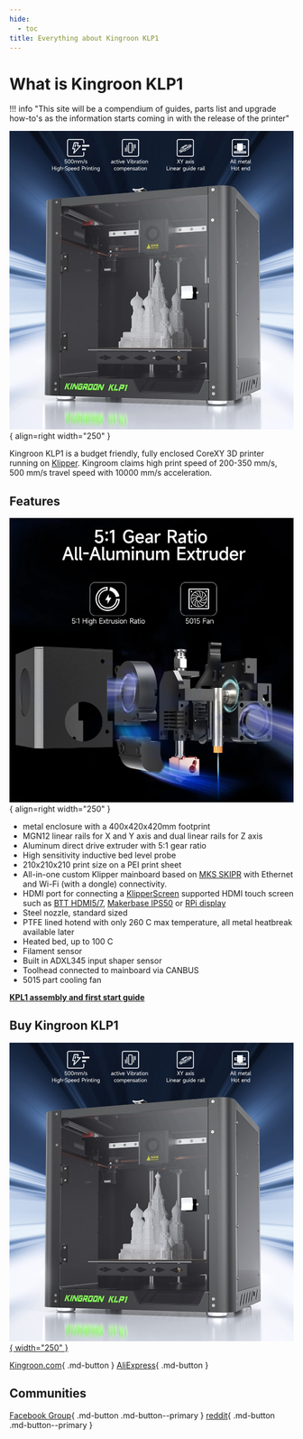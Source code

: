```yaml
---
hide:
  - toc
title: Everything about Kingroon KLP1
---
```


# What is Kingroon KLP1

!!! info "This site will be a compendium of guides, parts list and upgrade how-to's as the information starts coming in with the release of the printer"

![](/images/KingroonKLP1.webp){ align=right width="250" }

Kingroon KLP1 is a budget friendly, fully enclosed CoreXY 3D printer running on [Klipper](https://www.klipper3d.org/). Kingroom claims high print speed of 200-350 mm/s, 500 mm/s travel speed with 10000 mm/s acceleration.

## Features

![](/images/extruder.webp){ align=right width="250" }

- metal enclosure with a 400x420x420mm footprint 
- MGN12 linear rails for X and Y axis and dual linear rails for Z axis
- Aluminum direct drive extruder with 5:1 gear ratio
- High sensitivity inductive bed level probe
- 210x210x210 print size on a PEI print sheet 
- All-in-one custom Klipper mainboard based on [MKS SKIPR](https://www.aliexpress.com/item/1005004509354702.html?aff_fcid=166358c921274e8b927d0c0b45c149f6-1683324450389-05113-_DeCkcSN&tt=CPS_NORMAL&aff_fsk=_DeCkcSN&aff_platform=shareComponent-detail&sk=_DeCkcSN&aff_trace_key=166358c921274e8b927d0c0b45c149f6-1683324450389-05113-_DeCkcSN&terminal_id=165068c405fe431e83f4b86336c9e8c9&afSmartRedirect=y) with Ethernet and Wi-Fi (with a dongle) connectivity. 
- HDMI port for connecting a [KlipperScreen](https://klipperscreen.readthedocs.io/en/latest/) supported HDMI touch screen such as [BTT HDMI5/7](https://www.aliexpress.com/item/1005004670914369.html?aff_fcid=4006b0d889564e87a73f7e195f46077e-1683321888609-00393-_Defvcct&tt=CPS_NORMAL&aff_fsk=_Defvcct&aff_platform=shareComponent-detail&sk=_Defvcct&aff_trace_key=4006b0d889564e87a73f7e195f46077e-1683321888609-00393-_Defvcct&terminal_id=165068c405fe431e83f4b86336c9e8c9&afSmartRedirect=y), [Makerbase IPS50](https://www.aliexpress.com/item/1005005403283947.html?aff_fcid=ba0b52490e384cc4a715ceaf06b3267e-1683321844917-07709-_DDCmVaD&tt=CPS_NORMAL&aff_fsk=_DDCmVaD&aff_platform=shareComponent-detail&sk=_DDCmVaD&aff_trace_key=ba0b52490e384cc4a715ceaf06b3267e-1683321844917-07709-_DDCmVaD&terminal_id=165068c405fe431e83f4b86336c9e8c9&afSmartRedirect=y) or [RPi display](https://www.aliexpress.com/item/1005004785628915.html?aff_fcid=c7e3464c4bb9456a881924abca3bd95c-1683321943013-04400-_Dn01gDb&tt=CPS_NORMAL&aff_fsk=_Dn01gDb&aff_platform=shareComponent-detail&sk=_Dn01gDb&aff_trace_key=c7e3464c4bb9456a881924abca3bd95c-1683321943013-04400-_Dn01gDb&terminal_id=165068c405fe431e83f4b86336c9e8c9&afSmartRedirect=y)
- Steel nozzle, standard sized 
- PTFE lined hotend with only 260 C max temperature, all metal heatbreak available later
- Heated bed, up to 100 C
- Filament sensor
- Built in ADXL345 input shaper sensor  
- Toolhead connected to mainboard via CANBUS
- 5015 part cooling fan

[**KPL1 assembly and first start guide**](https://kingroon.com/blogs/downloads/kingroon-klp1-3d-printer-assembly-guide)

## Buy Kingroon KLP1

[![](/images/klp1showcase.jpg){ width="250" }](/images/klp1showcase.jpg)

[Kingroon.com](https://gozbx.com/r/dIIWju3DmLsM){ .md-button }
[AliExpress](https://www.aliexpress.com/item/1005005524682769.html?aff_fcid=2346a7e2d2924a688a6bc3f352599141-1683321467862-09053-_DeEl0u1&tt=CPS_NORMAL&aff_fsk=_DeEl0u1&aff_platform=shareComponent-detail&sk=_DeEl0u1&aff_trace_key=2346a7e2d2924a688a6bc3f352599141-1683321467862-09053-_DeEl0u1&terminal_id=165068c405fe431e83f4b86336c9e8c9&afSmartRedirect=y){ .md-button }

## Communities

[Facebook Group](https://www.facebook.com/groups/kingroon3d/){ .md-button .md-button--primary }
[reddit](https://www.reddit.com/r/kingroon3d){ .md-button .md-button--primary }

